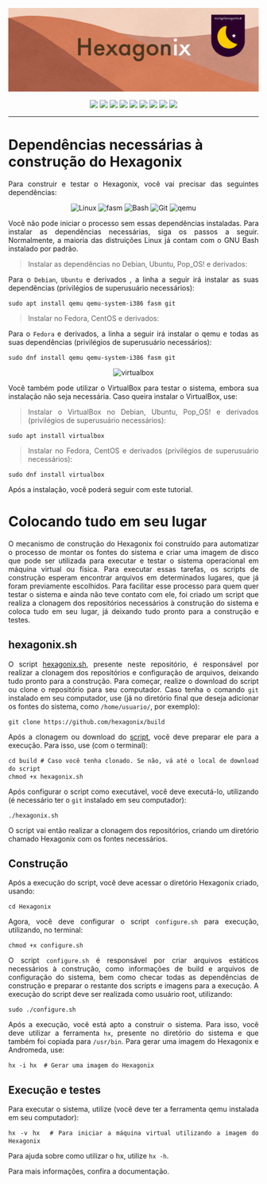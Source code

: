 <!-- Vamos adicionar o logotipo do sistema -->

<p align="center">
<img src="https://github.com/hexagonix/Doc/blob/main/Img/banner.png">
</p>

<div align="center">

![](https://img.shields.io/github/license/hexagonix/build.svg)
![](https://img.shields.io/github/stars/hexagonix/build.svg)
![](https://img.shields.io/github/issues/hexagonix/build.svg)
![](https://img.shields.io/github/issues-closed/hexagonix/build.svg)
![](https://img.shields.io/github/issues-pr/hexagonix/build.svg)
![](https://img.shields.io/github/issues-pr-closed/hexagonix/build.svg)
![](https://img.shields.io/github/downloads/hexagonix/build/total.svg)
![](https://img.shields.io/github/release/hexagonix/build.svg)
[![](https://img.shields.io/twitter/follow/hexagonixOS.svg?style=social&label=Follow%20%40HexagonixOS)](https://twitter.com/hexagonixOS)

</div>

<hr>

# Dependências necessárias à construção do Hexagonix

<div align="justify">

Para construir e testar o Hexagonix, você vai precisar das seguintes dependências:

</div>

<div align="center">

![Linux](https://img.shields.io/badge/Linux-FCC624?style=for-the-badge&logo=linux&logoColor=black)
![fasm](https://img.shields.io/badge/Flat_Assembler-F57842?style=for-the-badge&logo=fasm&logoColor=white)
![Bash](https://img.shields.io/badge/GNU%20Bash-4EAA25?style=for-the-badge&logo=GNU%20Bash&logoColor=white)
![Git](https://img.shields.io/badge/GIT-E44C30?style=for-the-badge&logo=git&logoColor=white)
![qemu](https://img.shields.io/badge/Qemu-0A0A0A?style=for-the-badge&logo=qemu&logoColor=white)

</div>

<div align="justify">

Você não pode iniciar o processo sem essas dependências instaladas. Para instalar as dependências necessárias, siga os passos a seguir. Normalmente, a maioria das distruições Linux já contam com o GNU Bash instalado por padrão.

> Instalar as dependências no Debian, Ubuntu, Pop_OS! e derivados:

Para o `Debian`, `Ubuntu` e derivados , a linha a seguir irá instalar as suas dependências (privilégios de superusuário necessários):

```
sudo apt install qemu qemu-system-i386 fasm git
```

> Instalar no Fedora, CentOS e derivados:

Para o `Fedora` e derivados, a linha a seguir irá instalar o qemu e todas as suas dependências (privilégios de superusuário necessários):

```
sudo dnf install qemu qemu-system-i386 fasm git
```

</div>

<div align="center">

![virtualbox](https://img.shields.io/badge/VirtualBox-118515?style=for-the-badge&logo=virtualbox&logoColor=white)

</div>

<div align="justify">

Você também pode utilizar o VirtualBox para testar o sistema, embora sua instalação não seja necessária. Caso queira instalar o VirtualBox, use:

> Instalar o VirtualBox no Debian, Ubuntu, Pop_OS! e derivados (privilégios de superusuário necessários):

```
sudo apt install virtualbox
```

> Instalar no Fedora, CentOS e derivados (privilégios de superusuário necessários):

```
sudo dnf install virtualbox
```

Após a instalação, você poderá seguir com este tutorial.

</div>

# Colocando tudo em seu lugar

<div align="justify">

O mecanismo de construção do Hexagonix foi construído para automatizar o processo de montar os fontes do sistema e criar uma imagem de disco que pode ser utilizada para executar e testar o sistema operacional em máquina virtual ou física. Para executar essas tarefas, os scripts de construção esperam encontrar arquivos em determinados lugares, que já foram previamente escolhidos. Para facilitar esse processo para quem quer testar o sistema e ainda não teve contato com ele, foi criado um script que realiza a clonagem dos repositórios necessários à construção do sistema e coloca tudo em seu lugar, já deixando tudo pronto para a construção e testes.

</div>

## hexagonix.sh

<div align="justify">

O script [hexagonix.sh](hexagonix.sh), presente neste repositório, é responsável por realizar a clonagem dos repositórios e configuração de arquivos, deixando tudo pronto para a construção. Para começar, realize o download do script ou clone o repositório para seu computador. Caso tenha o comando `git` instalado em seu computador, use (já no diretório final que deseja adicionar os fontes do sistema, como `/home/usuario/`, por exemplo):

```
git clone https://github.com/hexagonix/build
```

Após a clonagem ou download do [script](hexagonix.sh), você deve preparar ele para a execução. Para isso, use (com o terminal):

```
cd build # Caso você tenha clonado. Se não, vá até o local de download do script
chmod +x hexagonix.sh
```

Após configurar o script como executável, você deve executá-lo, utilizando (é necessário ter o `git` instalado em seu computador):

```
./hexagonix.sh
```

O script vai então realizar a clonagem dos repositórios, criando um diretório chamado Hexagonix com os fontes necessários.

</div>

## Construção

<div align="justify">

Após a execução do script, você deve acessar o diretório Hexagonix criado, usando:

```
cd Hexagonix
```

Agora, você deve configurar o script `configure.sh` para execução, utilizando, no terminal:

```
chmod +x configure.sh
```

O script `configure.sh` é responsável por criar arquivos estáticos necessários à construção, como informações de build e arquivos de configuração do sistema, bem como checar todas as dependências de construção e preparar o restante dos scripts e imagens para a execução. A execução do script deve ser realizada como usuário root, utilizando:

```
sudo ./configure.sh
```

Após a execução, você está apto a construir o sistema. Para isso, você deve utilizar a ferramenta `hx`, presente no diretório do sistema e que também foi copiada para `/usr/bin`. Para gerar uma imagem do Hexagonix e Andromeda, use:

```
hx -i hx  # Gerar uma imagem do Hexagonix
```

</div>

## Execução e testes

<div align="justify">

Para executar o sistema, utilize (você deve ter a ferramenta qemu instalada em seu computador):

```
hx -v hx  # Para iniciar a máquina virtual utilizando a imagem do Hexagonix
```

Para ajuda sobre como utilizar o hx, utilize `hx -h`.

Para mais informações, confira a documentação.

</div>

<!-- Versão do arquivo: 1.0

Copyright © 2015-2022 Felipe Miguel Nery Lunkes

-->
